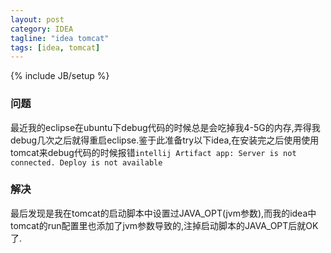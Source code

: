 ```yaml
---
layout: post
category: IDEA 
tagline: "idea tomcat"
tags: [idea, tomcat]
---
```

{% include JB/setup %}
### 问题
最近我的eclipse在ubuntu下debug代码的时候总是会吃掉我4-5G的内存,弄得我debug几次之后就得重启eclipse.鉴于此准备try以下idea,在安装完之后使用使用tomcat来debug代码的时候报错`intellij Artifact app: Server is not connected. Deploy is not available`

### 解决
最后发现是我在tomcat的启动脚本中设置过JAVA_OPT(jvm参数),而我的idea中tomcat的run配置里也添加了jvm参数导致的,注掉启动脚本的JAVA_OPT后就OK了.  

